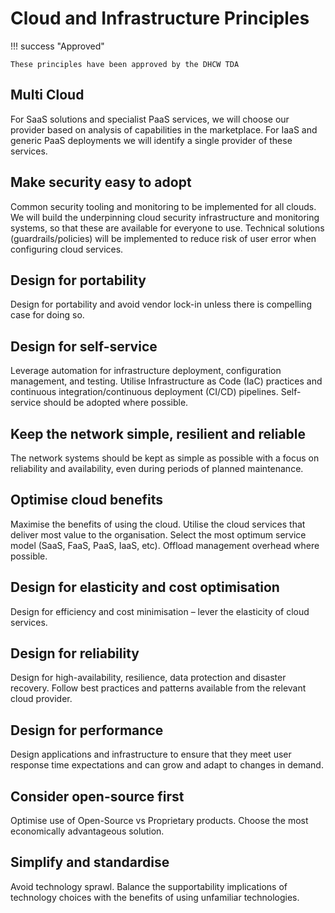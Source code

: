 # Cloud and Infrastructure Principles

!!! success "Approved"

    These principles have been approved by the DHCW TDA

## Multi Cloud

For SaaS solutions and specialist PaaS services, we will choose our provider
based on analysis of capabilities in the marketplace. For IaaS and generic PaaS
deployments we will identify a single provider of these services.

## Make security easy to adopt

Common security tooling and monitoring to be implemented for all clouds. We will
build the underpinning cloud security infrastructure and monitoring systems, so
that these are available for everyone to use. Technical solutions
(guardrails/policies) will be implemented to reduce risk of user error when
configuring cloud services.

## Design for portability

Design for portability and avoid vendor lock-in unless there is compelling case
for doing so.

## Design for self-service

Leverage automation for infrastructure deployment, configuration management,
and testing. Utilise Infrastructure as Code (IaC) practices and continuous
integration/continuous deployment (CI/CD) pipelines. Self-service should be
adopted where possible.

## Keep the network simple, resilient and reliable

The network systems should be kept as simple as possible with a focus on
reliability and availability, even during periods of planned maintenance.

## Optimise cloud benefits

Maximise the benefits of using the cloud. Utilise the cloud services that
deliver most value to the organisation. Select the most optimum service model
(SaaS, FaaS, PaaS, IaaS, etc). Offload management overhead where possible.

## Design for elasticity and cost optimisation

Design for efficiency and cost minimisation – lever the elasticity of cloud
services.

## Design for reliability

Design for high-availability, resilience, data protection and disaster recovery.
Follow best practices and patterns available from the relevant cloud provider.

## Design for performance

Design applications and infrastructure to ensure that they meet user response
time expectations and can grow and adapt to changes in demand.

## Consider open-source first

Optimise use of Open-Source vs Proprietary products. Choose the most
economically advantageous solution.

## Simplify and standardise

Avoid technology sprawl. Balance the supportability implications of technology
choices with the benefits of using unfamiliar technologies.
